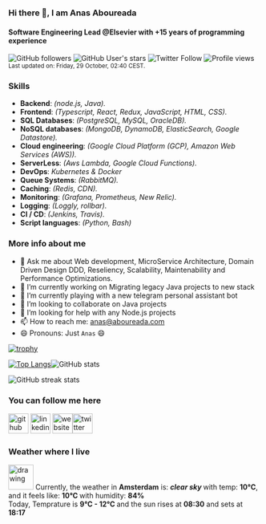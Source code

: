 ### Hi there 👋, I am Anas Aboureada

#### Software Engineering Lead @Elsevier with +15 years of programming experience

![GitHub followers](https://img.shields.io/github/followers/anasaboureada?style=social) ![GitHub User's stars](https://img.shields.io/github/stars/anasaboureada?style=social) ![Twitter Follow](https://img.shields.io/twitter/follow/anasaboureada?style=social)  ![Profile views](https://gpvc.arturio.dev/AnasAboureada)
<br/><sup>Last updated on: Friday, 29 October, 02:40 CEST.</sup>

### Skills

- **Backend**: *(node.js, Java).*
- **Frontend**: *(Typescript, React, Redux, JavaScript, HTML, CSS).*
- **SQL Databases**: *(PostgreSQL, MySQL, OracleDB).*
- **NoSQL databases**: *(MongoDB, DynamoDB, ElasticSearch, Google Datastore).*
- **Cloud engineering**: *(Google Cloud Platform (GCP), Amazon Web Services (AWS)).*
- **ServerLess**: *(Aws Lambda, Google Cloud Functions).*
- **DevOps**: *Kubernetes & Docker*
- **Queue Systems**: *(RabbitMQ).*
- **Caching**: *(Redis, CDN).*
- **Monitoring**: *(Grafana, Prometheus, New Relic).*
- **Logging**: *(Loggly, rollbar).*
- **CI / CD**: *(Jenkins, Travis).*
- **Script languages**: *(Python, Bash)*

### More info about me

- 💬 Ask me about Web development, MicroService Architecture, Domain Driven Design DDD, Reseliency, Scalability, Maintenability and Performance Optimizations.
- 🔭 I’m currently working on Migrating legacy Java projects to new stack
- 🌱 I’m currently playing with a new telegram personal assistant bot
- 👯 I’m looking to collaborate on Java projects
- 🤔 I’m looking for help with any Node.js projects
- 📫 How to reach me: anas@aboureada.com
- 😄 Pronouns: Just `Anas` 😄

[![trophy](https://github-profile-trophy.vercel.app/?username=AnasAboureada&theme=juicyfresh&margin-w=15)](https://github.com/ryo-ma/github-profile-trophy)

 [![Top Langs](https://github-readme-stats.vercel.app/api/top-langs/?username=AnasAboureada&theme=merko&show_icons=true)](https://github.com/anuraghazra/github-readme-stats)![GitHub stats](https://github-readme-stats.vercel.app/api?username=AnasAboureada&show_icons=true&count_private=true&theme=merko)

![GitHub streak stats](https://github-readme-streak-stats.herokuapp.com/?user=AnasAboureada&theme=merko)

### You can follow me here

[<img src='https://cdn.jsdelivr.net/npm/simple-icons@3.0.1/icons/github.svg' alt='github' height='40'>](https://github.com/AnasAboureada)  [<img src='https://cdn.jsdelivr.net/npm/simple-icons@3.0.1/icons/linkedin.svg' alt='linkedin' height='40'>](https://www.linkedin.com/in/https://www.linkedin.com/in/anasaboureada//)  [<img src='https://cdn.jsdelivr.net/npm/simple-icons@3.0.1/icons/icloud.svg' alt='website' height='40'>](https://aboureada.com)[<img src='https://cdn.jsdelivr.net/npm/simple-icons@3.0.1/icons/twitter.svg' alt='twitter' height='40'>](https://twitter.com/AnasAboureada)

### Weather where I live

<img src="http://openweathermap.org/img/wn/01n@2x.png" alt="drawing" style="width:50px;"/>
Currently, the weather in <b>Amsterdam</b> is: <b><i>clear sky </i></b> with temp: <b>10°C</b>, and it feels like: <b> 10°C </b> with humidity: <b>84% </b>
</br>Today, Temprature is <b>9°C - 12°C </b> and the sun rises at <b>08:30</b> and sets at <b>18:17</b>
